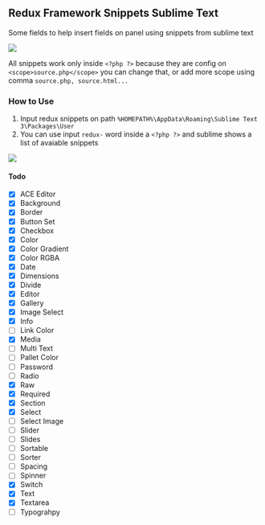## Redux Framework Snippets Sublime Text

Some fields to help insert fields on panel using snippets from sublime text

<a href="https://wordpress.org/plugins/redux-framework/" target="_blank">
    <img src="http://i.imgur.com/1r0c5z3.png">
</a>

All snippets work only inside ```<?php ?>``` because they are config on ```<scope>source.php</scope>``` you can change that, or add more scope using comma ```source.php, source.html...```

### How to Use
1. Input redux snippets on path ```%HOMEPATH%\AppData\Roaming\Sublime Text 3\Packages\User```
2. You can use input ```redux-``` word inside a ```<?php ?>``` and sublime shows a list of avaiable snippets

<img src="http://i.imgur.com/ZIp9RW7.png">

#### Todo

- [x] ACE Editor
- [x] Background
- [x] Border
- [x] Button Set
- [x] Checkbox
- [x] Color
- [x] Color Gradient
- [x] Color RGBA
- [x] Date
- [x] Dimensions
- [x] Divide
- [x] Editor
- [x] Gallery
- [x] Image Select
- [x] Info
- [ ] Link Color
- [x] Media
- [ ] Multi Text
- [ ] Pallet Color
- [ ] Password
- [ ] Radio
- [x] Raw
- [x] Required
- [x] Section 
- [x] Select
- [ ] Select Image
- [ ] Slider
- [ ] Slides
- [ ] Sortable
- [ ] Sorter
- [ ] Spacing
- [ ] Spinner
- [x] Switch
- [x] Text
- [x] Textarea
- [ ] Typograhpy
